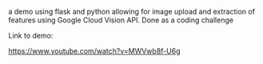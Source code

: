 
a demo using flask and python allowing for image upload and extraction of features using Google Cloud Vision API. Done as a coding challenge 


Link to demo:

https://www.youtube.com/watch?v=MWVwb8f-U6g
